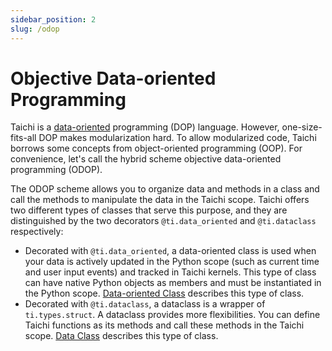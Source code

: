 ```yaml
---
sidebar_position: 2
slug: /odop
---
```

# Objective Data-oriented Programming

Taichi is a [data-oriented](https://en.wikipedia.org/wiki/Data-oriented_design) programming (DOP) language. However, one-size-fits-all DOP makes modularization hard. To allow modularized code, Taichi borrows some concepts from object-oriented programming (OOP). For convenience, let's call the hybrid scheme objective data-oriented programming (ODOP).

The ODOP scheme allows you to organize data and methods in a class and call the methods to manipulate the data in the Taichi scope. Taichi offers two different types of classes that serve this purpose, and they are distinguished by the two decorators `@ti.data_oriented` and `@ti.dataclass` respectively:

- Decorated with `@ti.data_oriented`, a data-oriented class is used when your data is actively updated in the Python scope (such as current time and user input events) and tracked in Taichi kernels. This type of class can have native Python objects as members and must be instantiated in the Python scope. [Data-oriented Class](./data_oriented_class.md) describes this type of class.
- Decorated with `@ti.dataclass`, a dataclass is a wrapper of `ti.types.struct`. A dataclass provides more flexibilities. You can define Taichi functions as its methods and call these methods in the Taichi scope. [Data Class](./dataclass.md) describes this type of class.
